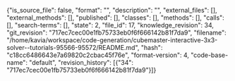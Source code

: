 {"is_source_file": false, "format": "", "description": "", "external_files": [], "external_methods": [], "published": [], "classes": [], "methods": [], "calls": [], "search-terms": [], "state": 2, "file_id": 17, "knowledge_revision": 34, "git_revision": "717ec7cec00e1fb75733eb0f6f666142b81f7da9", "filename": "/home/kavia/workspace/code-generation/cubemaster-interactive-3x3-solver--tutorials-95566-95572/README.md", "hash": "c18cc6486643e7a69820c2cbac45f76e", "format-version": 4, "code-base-name": "default", "revision_history": [{"34": "717ec7cec00e1fb75733eb0f6f666142b81f7da9"}]}